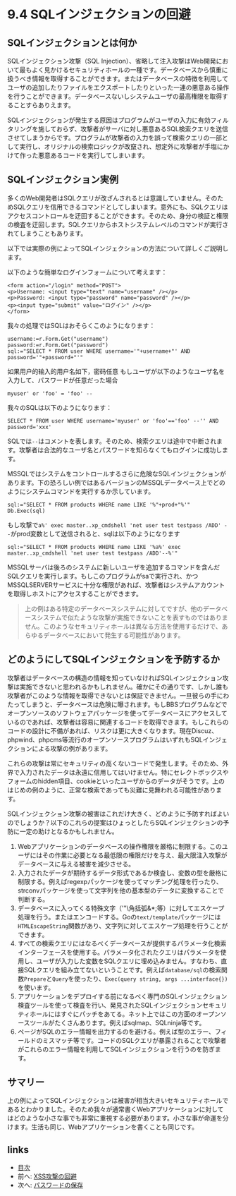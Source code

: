 # 9.4 SQLインジェクションの回避
## SQLインジェクションとは何か
SQLインジェクション攻撃（SQL Injection）、省略して注入攻撃はWeb開発において最もよく見かけるセキュリティホールの一種です。データベースから慎重に扱うべき情報を取得することができます。またはデータベースの特徴を利用してユーザの追加したりファイルをエクスポートしたりといった一連の悪意ある操作を行うことができます。データベースないしシステムユーザの最高権限を取得することすらありえます。

SQLインジェクションが発生する原因はプログラムがユーザの入力に有効フィルタリングを施しておらず、攻撃者がサーバに対し悪意あるSQL検索クエリを送信させてしまうからです。プログラムが攻撃者の入力を誤って検索クエリの一部として実行し、オリジナルの検索ロジックが改竄され、想定外に攻撃者が手塩にかけて作った悪意あるコードを実行してしまいます。
## SQLインジェクション実例
多くのWeb開発者はSQLクエリが改ざんされるとは意識していません。そのためSQLクエリを信用できるコマンドとしてしまいます。意外にも、SQLクエリはアクセスコントロールを迂回することができます。そのため、身分の検証と権限の検査を迂回します。SQLクエリからホストシステムレベルのコマンドが実行されてしまうこともあります。

以下では実際の例によってSQLインジェクションの方法について詳しくご説明します。

以下のような簡単なログインフォームについて考えます：

	<form action="/login" method="POST">
	<p>Username: <input type="text" name="username" /></p>
	<p>Password: <input type="password" name="password" /></p>
	<p><input type="submit" value="ログイン" /></p>
	</form>

我々の処理ではSQLはおそらくこのようになります：

	username:=r.Form.Get("username")
	password:=r.Form.Get("password")
	sql:="SELECT * FROM user WHERE username='"+username+"' AND password='"+password+"'"

如果用户的输入的用户名如下，密码任意
もしユーザが以下のようなユーザ名を入力して、パスワードが任意だった場合

	myuser' or 'foo' = 'foo' --

我々のSQLは以下のようになります：

	SELECT * FROM user WHERE username='myuser' or 'foo'=='foo' --'' AND password='xxx'

SQLでは`--`はコメントを表します。そのため、検索クエリは途中で中断されます。攻撃者は合法的なユーザ名とパスワードを知らなくてもログインに成功します。

MSSQLではシステムをコントロールするさらに危険なSQLインジェクションがあります。下の恐ろしい例ではあるバージョンのMSSQLデータベース上でどのようにシステムコマンドを実行するか示しています。

	sql:="SELECT * FROM products WHERE name LIKE '%"+prod+"%'"
	Db.Exec(sql)

もし攻撃で`a%' exec master..xp_cmdshell 'net user test testpass /ADD' --`がprod変数として送信されると、sqlは以下のようになります

	sql:="SELECT * FROM products WHERE name LIKE '%a%' exec master..xp_cmdshell 'net user test testpass /ADD'--%'"

MSSQLサーバは後ろのシステムに新しいユーザを追加するコマンドを含んだSQLクエリを実行します。もしこのプログラムがsaで実行され、かつMSSQLSERVERサービスに十分な権限があれば、攻撃者はシステムアカウントを取得しホストにアクセスすることができます。

>上の例はある特定のデータベースシステムに対してですが、他のデータベースシステムで似たような攻撃が実施できないことを表すものではありません。このようなセキュリティホールは異なる方法を使用するだけで、あらゆるデータベースにおいて発生する可能性があります。


## どのようにしてSQLインジェクションを予防するか
攻撃者はデータベースの構造の情報を知っていなければSQLインジェクション攻撃は実施できないと思われるかもしれません。確かにその通りです、しかし誰も攻撃者がこのような情報を取得できないとは保証できません。一旦彼らの手にわたってしまうと、データベースは危険に曝されます。もしBBSプログラムなどでオープンソースのソフトウェアパッケージを使ってデータベースにアクセスしているのであれば、攻撃者は容易に関連するコードを取得できます。もしこれらのコードの設計に不備があれば、リスクは更に大きくなります。現在Discuz、phpwind、phpcms等流行のオープンソースプログラムはいずれもSQLインジェクションによる攻撃の例があります。

これらの攻撃は常にセキュリティの高くないコードで発生します。そのため、外界で入力されたデータは永遠に信用してはいけません。特にセレクトボックスやフォームのhidden項目、cookieといったユーザからのデータがそうです。上のはじめの例のように、正常な検索であっても災難に見舞われる可能性があります。

SQLインジェクション攻撃の被害はこれだけ大きく、どのように予防すればよいのでしょうか？以下のこれらの提案はひょっとしたらSQLインジェクションの予防に一定の助けとなるかもしれません。

1. Webアプリケーションのデータベースの操作権限を厳格に制限する。このユーザにはその作業に必要となる最低限の権限だけを与え、最大限注入攻撃がデータベースに与える被害を減少させる。
2. 入力されたデータが期待するデータ形式であるか検査し、変数の型を厳格に制限する。例えばregexpパッケージを使ってマッチング処理を行ったり、strconvパッケージを使って文字列を他の基本型のデータに変換することで判断する。
3. データベースに入ってくる特殊文字（'"\角括弧&*;等）に対してエスケープ処理を行う。またはエンコードする。Goの`text/template`パッケージには`HTMLEscapeString`関数があり、文字列に対してエスケープ処理を行うことができます。
4. すべての検索クエリにはなるべくデータベースが提供するパラメータ化検索インターフェースを使用する。パラメータ化されたクエリはパラメータを使用し、ユーザが入力した変数をSQLクエリに埋め込みません。すなわち、直接SQLクエリを組み立てないということです。例えば`database/sql`の検索関数`Prepare`と`Query`を使ったり、`Exec(query string, args ...interface{})`を使います。
5. アプリケーションをデプロイする前になるべく専門のSQLインジェクション検査ツールを使って検査を行い、発見されたSQLインジェクションセキュリティホールにはすぐにパッチをあてる。ネット上ではこの方面のオープンソースツールがたくさんあります。例えばsqlmap、SQLninja等です。
6. ページがSQLのエラー情報を出力するのを避ける。例えば型のエラー、フィールドのミスマッチ等です。コードのSQLクエリが暴露されることで攻撃者がこれらのエラー情報を利用してSQLインジェクションを行うのを防ぎます。

## サマリー
上の例によってSQLインジェクションは被害が相当大きいセキュリティホールであるとわかりました。そのため我々が通常書くWebアプリケーションに対してはどのような小さな事でも非常に重視する必要があります。小さな事が命運を分けます。生活も同じ、Webアプリケーションを書くことも同じです。

## links
   * [目次](<preface.md>)
   * 前へ: [XSS攻撃の回避](<09.3.md>)
   * 次へ: [パスワードの保存](<09.5.md>)
